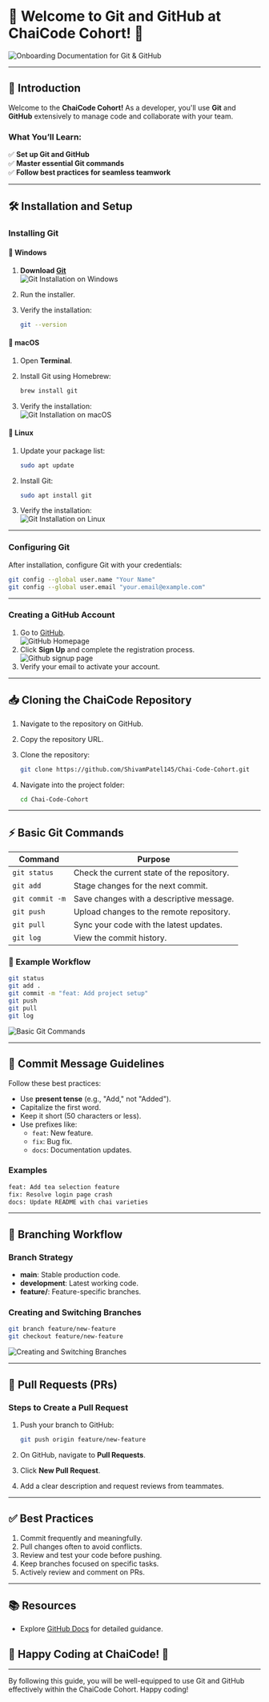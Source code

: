 # 🌟 Welcome to Git and GitHub at **ChaiCode Cohort**! 🌟  

![Onboarding Documentation for Git & GitHub](Images/Banner.png)  

---

## 🚀 Introduction  
Welcome to the **ChaiCode Cohort!** As a developer, you'll use **Git** and **GitHub** extensively to manage code and collaborate with your team.  

### What You’ll Learn:  
✅ **Set up Git and GitHub**  
✅ **Master essential Git commands**  
✅ **Follow best practices for seamless teamwork**  

---

## 🛠️ Installation and Setup  

### **Installing Git**  

#### 📌 **Windows**  
1. **Download [Git](https://git-scm.com/)**  
    ![Git Installation on Windows](Images/git_install_windows.png)
2. Run the installer.  
3. Verify the installation:  

   ```bash
   git --version
   ```


#### 🍎 **macOS**  
1. Open **Terminal**.  
2. Install Git using Homebrew:  

   ```bash
   brew install git
   ```  

3. Verify the installation:  
  ![Git Installation on macOS](Images/git_install_macos.png)


#### 🐧 **Linux**  
1. Update your package list:  

   ```bash
   sudo apt update
   ```  

2. Install Git:  

   ```bash
   sudo apt install git
   ```  

3. Verify the installation:  
   ![Git Installation on Linux](Images/git_install_linux.png) 

---

### **Configuring Git**  

After installation, configure Git with your credentials:  

```bash
git config --global user.name "Your Name"
git config --global user.email "your.email@example.com"
```  

---

### **Creating a GitHub Account**  
1. Go to [GitHub](https://github.com/).  
   ![GitHub Homepage](Images/github_homepage.png)
2. Click **Sign Up** and complete the registration process.  
   ![Github signup page](Images/github_signup.png)   
3. Verify your email to activate your account.  

---

## 📥 Cloning the ChaiCode Repository  

1. Navigate to the repository on GitHub.  
2. Copy the repository URL.  
3. Clone the repository:  

   ```bash
   git clone https://github.com/ShivamPatel145/Chai-Code-Cohort.git
   ```  

4. Navigate into the project folder:  

   ```bash
   cd Chai-Code-Cohort
   ```  

---

## ⚡ Basic Git Commands  

| **Command**            | **Purpose**                                   |  
|-------------------------|-----------------------------------------------|  
| `git status`           | Check the current state of the repository.    |  
| `git add`              | Stage changes for the next commit.            |  
| `git commit -m`        | Save changes with a descriptive message.      |  
| `git push`             | Upload changes to the remote repository.      |  
| `git pull`             | Sync your code with the latest updates.       |  
| `git log`              | View the commit history.                      |  

### 🔑 Example Workflow  

```bash
git status
git add .
git commit -m "feat: Add project setup"
git push
git pull
git log
```  

![Basic Git Commands](Images/git_commands.png)

---

## 📝 Commit Message Guidelines  

Follow these best practices:  
- Use **present tense** (e.g., "Add," not "Added").  
- Capitalize the first word.  
- Keep it short (50 characters or less).  
- Use prefixes like:  
  - `feat`: New feature.  
  - `fix`: Bug fix.  
  - `docs`: Documentation updates.  

### **Examples**  

```bash
feat: Add tea selection feature  
fix: Resolve login page crash  
docs: Update README with chai varieties  
```  

---

## 🌿 Branching Workflow  

### **Branch Strategy**  

- **main**: Stable production code.  
- **development**: Latest working code.  
- **feature/**: Feature-specific branches.  

### **Creating and Switching Branches**  

```bash
git branch feature/new-feature
git checkout feature/new-feature
```  

![Creating and Switching Branches](Images/git_branch.png)

---

## 🔄 Pull Requests (PRs)  

### **Steps to Create a Pull Request**  

1. Push your branch to GitHub:  

   ```bash
   git push origin feature/new-feature
   ```  

2. On GitHub, navigate to **Pull Requests**.  
3. Click **New Pull Request**.  
4. Add a clear description and request reviews from teammates.  
 

---

## ✅ Best Practices  

1. Commit frequently and meaningfully.  
2. Pull changes often to avoid conflicts.  
3. Review and test your code before pushing.  
4. Keep branches focused on specific tasks.  
5. Actively review and comment on PRs.  

---

## 📚 Resources  

- Explore [GitHub Docs](https://docs.github.com/) for detailed guidance.   

## 🌟 **Happy Coding at ChaiCode!** 🌟  

---
By following this guide, you will be well-equipped to use Git and GitHub effectively within the ChaiCode Cohort. Happy coding!
